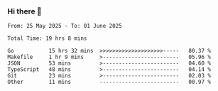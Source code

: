 ### Hi there 👋

<!--
**zhumeme/zhumeme** is a ✨ _special_ ✨ repository because its `README.md` (this file) appears on your GitHub profile.

Here are some ideas to get you started:

- 🔭 I’m currently working on ...
- 🌱 I’m currently learning ...
- 👯 I’m looking to collaborate on ...
- 🤔 I’m looking for help with ...
- 💬 Ask me about ...
- 📫 How to reach me: ...
- 😄 Pronouns: ...
- ⚡ Fun fact: ...
-->

<!--START_SECTION:waka-->

```all_time
From: 25 May 2025 - To: 01 June 2025

Total Time: 19 hrs 8 mins

Go           15 hrs 32 mins  >>>>>>>>>>>>>>>>>>>>-----   80.37 %
Makefile     1 hr 9 mins     >------------------------   05.96 %
JSON         53 mins         >------------------------   04.60 %
TypeScript   48 mins         >------------------------   04.14 %
Git          23 mins         >------------------------   02.03 %
Other        11 mins         -------------------------   00.97 %
```

<!--END_SECTION:waka-->
